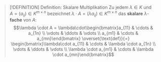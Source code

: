 > [!DEFINITION] Definition: Skalare Multiplikation
> Zu jedem $\lambda\in K$ und $A = (a_{ij})\in K^{m\times n}$ bezeichnet $\lambda\cdot A = (\lambda a_{ij}) \in K^{m\times n}$ das **skalare**  $\lambda$-**fache** von $A$:
> $$\lambda \cdot A = \lambda\cdot\begin{bmatrix}a_{11} & \cdots & a_{1n} \\ \vdots & \ddots & \vdots \\ a_{m1} & \cdots & a_{mn}\end{bmatrix} \overset{\text{def}}{=} \begin{bmatrix}\lambda\cdot a_{11} & \cdots & \lambda \cdot a_{1n} \\ \vdots & \ddots & \vdots \\ \lambda \cdot a_{m1} & \cdots & \lambda \cdot a_{mn}\end{bmatrix}$$
